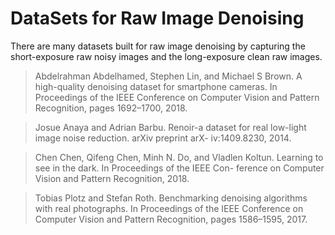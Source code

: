 # DataSets for Raw Image Denoising

There are many datasets built for raw image denoising by capturing the short-exposure raw noisy images and the long-exposure
clean raw images.

> Abdelrahman Abdelhamed, Stephen Lin, and Michael S Brown. 
A high-quality denoising dataset for smartphone cameras. 
In Proceedings of the IEEE Conference on Computer Vision and Pattern Recognition,
pages 1692–1700, 2018.

> Josue Anaya and Adrian Barbu. Renoir-a dataset for real
low-light image noise reduction. arXiv preprint arX-
iv:1409.8230, 2014.

> Chen Chen, Qifeng Chen, Minh N. Do, and Vladlen Koltun.
Learning to see in the dark. In Proceedings of the IEEE Con-
ference on Computer Vision and Pattern Recognition, 2018.

> Tobias Plotz and Stefan Roth. Benchmarking denoising algorithms
with real photographs. In Proceedings of the IEEE
Conference on Computer Vision and Pattern Recognition,
pages 1586–1595, 2017.
